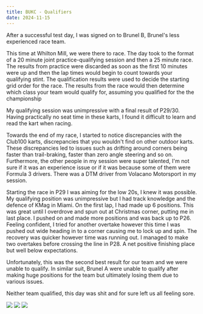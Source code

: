 ```yaml
---
title: BUKC - Qualifiers
date: 2024-11-15
---
```

After a successful test day, I was signed on to Brunel B, Brunel's less experienced race team.

This time at Whilton Mill, we were there to race. The day took to the format of a 20 minute joint practice-qualifying session and then a 25 minute race. The results from practice were discarded as soon as the first 10 minutes were up and then the lap times would begin to count towards your qualifying stint. The qualification results were used to decide the starting grid order for the race. The results from the race would then determine which class your team would qualify for, assuming you qualified for the the championship

My qualifying session was unimpressive with a final result of P29/30. Having practically no seat time in these karts, I found it difficult to learn and read the kart when racing. 

Towards the end of my race, I started to notice discrepancies with the Club100 karts, discrepancies that you wouldn't find on other outdoor karts. These discrepancies led to issues such as drifting around corners being faster than trail-braking, faster than zero angle steering and so on. Furthermore, the other people in my session were super talented, I'm not sure if it was an experience issue or if it was because some of them were Formula 3 drivers. There was a DTM driver from Volacano Motorsport in my session.

Starting the race in P29 I was aiming for the low 20s, I knew it was possible. My qualifying position was unimpressive but I had track knowledge and the defence of KMag in Miami. On the first lap, I had made up 6 positions. This was great until I overdrove and spun out at Christmas corner, putting me in last place. I pushed on and made more positions and was back up to P26. Feeling confident, I tried for another overtake however this time I was pushed out wide heading in to a corner causing me to lock up and spin. The recovery was quicker however time was running out. I managed to make two overtakes before crossing the line in P28. A net positive finishing place but well below expectations.

Unfortunately, this was the second best result for our team and we were unable to qualify. In similar suit, Brunel A were unable to qualify after making huge positions for the team but ultimately losing them due to various issues.

Neither team qualified, this day was shit and for sure left us all feeling sore.

![](/IMG_1048.jpg)
![](/IMG_1076.jpg)
![](/ME.png)